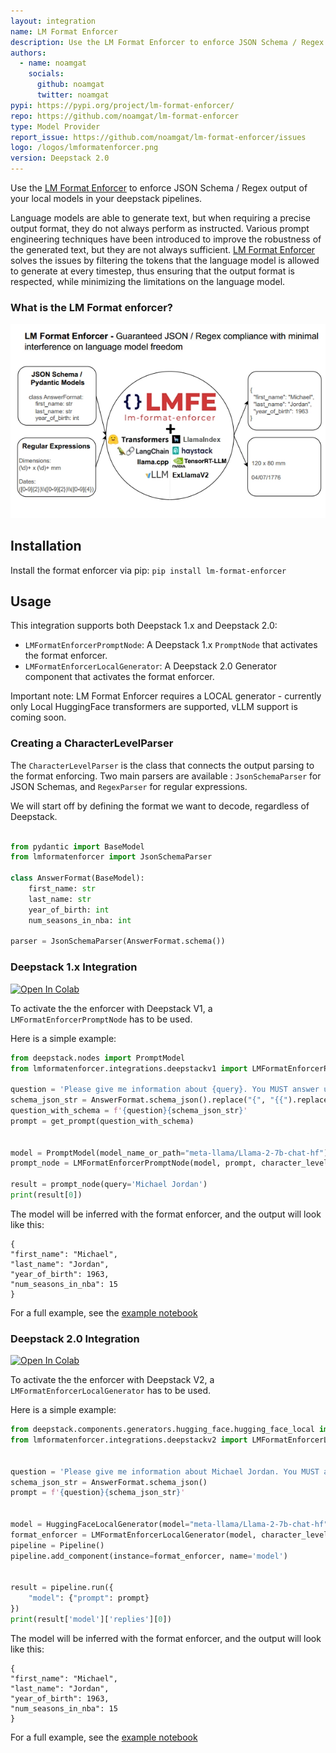 ```yaml
---
layout: integration
name: LM Format Enforcer
description: Use the LM Format Enforcer to enforce JSON Schema / Regex output of your Local Models.
authors:
  - name: noamgat
    socials:
      github: noamgat
      twitter: noamgat
pypi: https://pypi.org/project/lm-format-enforcer/
repo: https://github.com/noamgat/lm-format-enforcer
type: Model Provider
report_issue: https://github.com/noamgat/lm-format-enforcer/issues
logo: /logos/lmformatenforcer.png
version: Deepstack 2.0
---
```


Use the [LM Format Enforcer](https://github.com/noamgat/lm-format-enforcer) to enforce JSON Schema / Regex output of your local models in your deepstack pipelines.

Language models are able to generate text, but when requiring a precise output format, they do not always perform as instructed. Various prompt engineering techniques have been introduced to improve the robustness of the generated text, but they are not always sufficient. [LM Format Enforcer](https://github.com/noamgat/lm-format-enforcer) solves the issues by filtering the tokens that the language model is allowed to generate at every timestep, thus ensuring that the output format is respected, while minimizing the limitations on the language model.

### What is the LM Format enforcer?
![Solution at a glance](https://raw.githubusercontent.com/noamgat/lm-format-enforcer/main/docs/Intro.webp)

## Installation
Install the format enforcer via pip:  `pip install lm-format-enforcer`

## Usage
This integration supports both Deepstack 1.x and Deepstack 2.0:
- `LMFormatEnforcerPromptNode`: A Deepstack 1.x `PromptNode` that activates the format enforcer.
- `LMFormatEnforcerLocalGenerator`: A Deepstack 2.0 Generator component that activates the format enforcer.

Important note: LM Format Enforcer requires a LOCAL generator - currently only Local HuggingFace transformers are supported, vLLM support is coming soon.

### Creating a CharacterLevelParser
The `CharacterLevelParser` is the class that connects the output parsing to the format enforcing. Two main parsers are available : `JsonSchemaParser` for JSON Schemas, and `RegexParser` for regular expressions.

We will start off by defining the format we want to decode, regardless of Deepstack.

```python

from pydantic import BaseModel
from lmformatenforcer import JsonSchemaParser

class AnswerFormat(BaseModel):
    first_name: str
    last_name: str
    year_of_birth: int
    num_seasons_in_nba: int

parser = JsonSchemaParser(AnswerFormat.schema())
```
### Deepstack 1.x Integration
<a target="_blank" href="https://colab.research.google.com/github/noamgat/lm-format-enforcer/blob/main/samples/colab_deepstackv1_integration.ipynb">
  <img src="https://colab.research.google.com/assets/colab-badge.svg" alt="Open In Colab"/>
</a>

To activate the the enforcer with Deepstack V1, a `LMFormatEnforcerPromptNode` has to be used. 

Here is a simple example:
```python
from deepstack.nodes import PromptModel
from lmformatenforcer.integrations.deepstackv1 import LMFormatEnforcerPromptNode

question = 'Please give me information about {query}. You MUST answer using the following json schema: '
schema_json_str = AnswerFormat.schema_json().replace("{", "{{").replace("}", "}}")
question_with_schema = f'{question}{schema_json_str}'
prompt = get_prompt(question_with_schema)


model = PromptModel(model_name_or_path="meta-llama/Llama-2-7b-chat-hf")
prompt_node = LMFormatEnforcerPromptNode(model, prompt, character_level_parser=parser)

result = prompt_node(query='Michael Jordan')
print(result[0])

```
The model will be inferred with the format enforcer, and the output will look like this:

```
{
"first_name": "Michael",
"last_name": "Jordan",
"year_of_birth": 1963,
"num_seasons_in_nba": 15
}
```
For a full example, see the [example notebook](https://github.com/noamgat/lm-format-enforcer/blob/main/samples/colab_deepstackv1_integration.ipynb)

### Deepstack 2.0 Integration
<a target="_blank" href="https://colab.research.google.com/github/noamgat/lm-format-enforcer/blob/main/samples/colab_deepstackv2_integration.ipynb">
  <img src="https://colab.research.google.com/assets/colab-badge.svg" alt="Open In Colab"/>
</a>

To activate the the enforcer with Deepstack V2, a `LMFormatEnforcerLocalGenerator` has to be used. 

Here is a simple example:
```python
from deepstack.components.generators.hugging_face.hugging_face_local import HuggingFaceLocalGenerator
from lmformatenforcer.integrations.deepstackv2 import LMFormatEnforcerLocalGenerator


question = 'Please give me information about Michael Jordan. You MUST answer using the following json schema: '
schema_json_str = AnswerFormat.schema_json()
prompt = f'{question}{schema_json_str}'


model = HuggingFaceLocalGenerator(model="meta-llama/Llama-2-7b-chat-hf")
format_enforcer = LMFormatEnforcerLocalGenerator(model, character_level_parser)
pipeline = Pipeline()
pipeline.add_component(instance=format_enforcer, name='model')


result = pipeline.run({
    "model": {"prompt": prompt}
})
print(result['model']['replies'][0])

```
The model will be inferred with the format enforcer, and the output will look like this:

```
{
"first_name": "Michael",
"last_name": "Jordan",
"year_of_birth": 1963,
"num_seasons_in_nba": 15
}
```
For a full example, see the [example notebook](https://github.com/noamgat/lm-format-enforcer/blob/main/samples/colab_deepstackv2_integration.ipynb)

